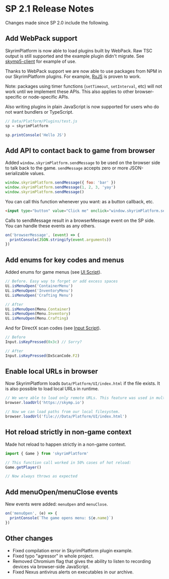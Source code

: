 # SP 2.1 Release Notes

Changes made since SP 2.0 include the following.

## Add WebPack support

SkyrimPlatform is now able to load plugins built by WebPack. Raw TSC output is still supported and the example plugin didn't migrate. See [skymp5-client](https://github.com/skyrim-multiplayer/skymp/tree/479562345a1f6df4af42217936ccb3e2d3819f78/skymp5-client) for example of use.

Thanks to WebPack support we are now able to use packages from NPM in our SkyrimPlatform plugins. For example, [RxJS](https://rxjs.dev/guide/overview) is proven to work.

Note: packages using timer functions (`setTimeout`, `setInterval`, etc) will not work until we implement these APIs. This also applies to other browser-specific or node-specific APIs.

Also writing plugins in plain JavaScript is now supported for users who do not want bundlers or TypeScript.

```js
// Data/Platform/Plugins/test.js
sp = skyrimPlatform

sp.printConsole('Hello JS')
```

## Add API to contact back to game from browser

Added `window.skyrimPlatform.sendMessage` to be used on the browser side to talk back to the game. `sendMessage` accepts zero or more JSON-serializable values.

```js
window.skyrimPlatform.sendMessage({ foo: 'bar' })
window.skyrimPlatform.sendMessage(1, 2, 3, 'yay')
window.skyrimPlatform.sendMessage()
```

You can call this function whenever you want: as a button callback, etc.

```html
<input type="button" value="Click me" onclick="window.skyrimPlatform.sendMessage({ foo: 'bar' });" />
```

Calls to sendMessage result in a browserMessage event on the SP side. You can handle these events as any others.

```ts
on('browserMessage', (event) => {
  printConsole(JSON.stringify(event.arguments))
})
```

## Add enums for key codes and menus

Added enums for game menus (see [UI Script](https://www.creationkit.com/index.php?title=UI_Script)).

```ts
// Before. Easy way to forget or add excess spaces
Ui.isMenuOpen('ContainerMenu')
Ui.isMenuOpen('InventoryMenu')
Ui.isMenuOpen('Crafting Menu')

// After
Ui.isMenuOpen(Menu.Container)
Ui.isMenuOpen(Menu.Inventory)
Ui.isMenuOpen(Menu.Crafting)
```

And for DirectX scan codes (see [Input Script](https://www.creationkit.com/index.php?title=Input_Script)).

```ts
// Before
Input.isKeyPressed(0x3c) // Sorry?

// After
Input.isKeyPressed(DxScanCode.F2)
```

## Enable local URLs in browser

Now SkyrimPlatform loads `Data/Platform/UI/index.html` if the file exists. It is also possible to load local URLs in runtime.

```ts
// We were able to load only remote URLs. This feature was used in multiplayer but was completely useless for single-player mods.
browser.loadUrl('https://skymp.io')

// Now we can load paths from our local filesystem.
browser.loadUrl('file:///Data/Platform/UI/index.html')
```

## Hot reload strictly in non-game context

Made hot reload to happen strictly in a non-game context.

```ts
import { Game } from 'skyrimPlatform'

// This function call worked in 50% cases of hot reload:
Game.getPlayer()

// Now always throws as expected
```

## Add menuOpen/menuClose events

New events were added: `menuOpen` and `menuClose`.

```ts
on('menuOpen', (e) => {
  printConsole(`The game opens menu: ${e.name}`)
})
```

## Other changes

- Fixed compilation error in SkyrimPlatform plugin example.
- Fixed typo "agressor" in whole project.
- Removed Chromium flag that gives the ability to listen to recording devices via browser-side JavaScript.
- Fixed Nexus antivirus alerts on executables in our archive.
